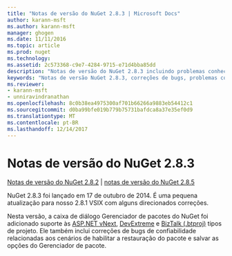```yaml
---
title: "Notas de versão do NuGet 2.8.3 | Microsoft Docs"
author: karann-msft
ms.author: karann-msft
manager: ghogen
ms.date: 11/11/2016
ms.topic: article
ms.prod: nuget
ms.technology: 
ms.assetid: 2c573368-c9e7-4284-9715-e71d4bba85dd
description: "Notas de versão do NuGet 2.8.3 incluindo problemas conhecidos, correções de bug, recursos adicionados e DCRs."
keywords: "Notas de versão NuGet 2.8.3, correções de bugs, problemas conhecidos, adicionaram recursos, DCRs"
ms.reviewer:
- karann-msft
- unniravindranathan
ms.openlocfilehash: 8c0b38ea4975300af701b66266a9883eb54412c1
ms.sourcegitcommit: d0ba99bfe019b779b75731bafdca8a37e35ef0d9
ms.translationtype: MT
ms.contentlocale: pt-BR
ms.lasthandoff: 12/14/2017
---
```

# <a name="nuget-283-release-notes"></a>Notas de versão do NuGet 2.8.3

[Notas de versão do NuGet 2.8.2](../release-notes/nuget-2.8.2.md) | [notas de versão do NuGet 2.8.5](../release-notes/nuget-2.8.5.md)

NuGet 2.8.3 foi lançado em 17 de outubro de 2014. É uma pequena atualização para nosso 2.8.1 VSIX com alguns direcionados correções.

Nesta versão, a caixa de diálogo Gerenciador de pacotes do NuGet foi adicionado suporte às [ASP.NET vNext](http://www.asp.net/vnext), [DevExtreme](http://js.devexpress.com/) e [BizTalk (.btproj)](http://msdn.microsoft.com/library/aa577497.aspx) tipos de projeto. Ele também inclui correções de bugs de confiabilidade relacionadas aos cenários de habilitar a restauração do pacote e salvar as opções do Gerenciador de pacote.
